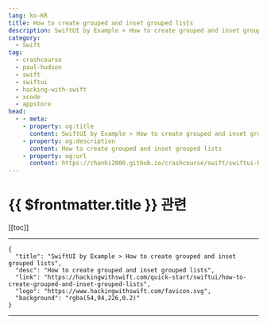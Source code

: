 ```yaml
---
lang: ko-KR
title: How to create grouped and inset grouped lists
description: SwiftUI by Example > How to create grouped and inset grouped lists
category:
  - Swift
tag: 
  - crashcourse
  - paul-hudson
  - swift
  - swiftui
  - hacking-with-swift
  - xcode
  - appstore
head:
  - - meta:
    - property: og:title
      content: SwiftUI by Example > How to create grouped and inset grouped lists
    - property: og:description
      content: How to create grouped and inset grouped lists
    - property: og:url
      content: https://chanhi2000.github.io/crashcourse/swift/swiftui-by-example/10-lists/how-to-create-grouped-and-inset-grouped-lists.html
---
```


# {{ $frontmatter.title }} 관련

[[toc]]

---

```component VPCard
{
  "title": "SwiftUI by Example > How to create grouped and inset grouped lists",
  "desc": "How to create grouped and inset grouped lists",
  "link": "https://hackingwithswift.com/quick-start/swiftui/how-to-create-grouped-and-inset-grouped-lists",
  "logo": "https://www.hackingwithswift.com/favicon.svg",
  "background": "rgba(54,94,226,0.2)"
}
```

---

<TagLinks />